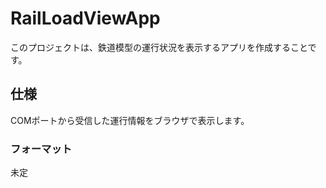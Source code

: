 # RailLoadViewApp
このプロジェクトは、鉄道模型の運行状況を表示するアプリを作成することです。
## 仕様
COMポートから受信した運行情報をブラウザで表示します。
### フォーマット
未定
